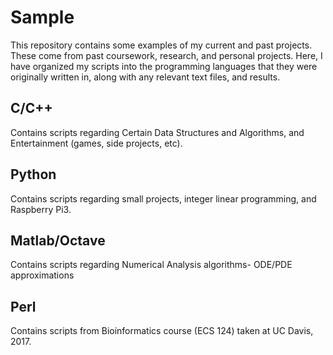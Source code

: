 # Sample
This repository contains some examples of my current and past projects. These come from past coursework, research, and personal projects. Here, I have organized my scripts into the programming languages that they were originally written in, along with any relevant text files, and results. 

## C/C++
Contains scripts regarding Certain Data Structures and Algorithms, and Entertainment (games, side projects, etc).

## Python
Contains scripts regarding small projects, integer linear programming, and Raspberry Pi3.

## Matlab/Octave
Contains scripts regarding Numerical Analysis algorithms- ODE/PDE approximations

## Perl
Contains scripts from Bioinformatics course (ECS 124) taken at UC Davis, 2017. 
